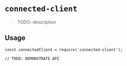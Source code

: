 # `connected-client`

> TODO: description

## Usage

```
const connectedClient = require('connected-client');

// TODO: DEMONSTRATE API
```
